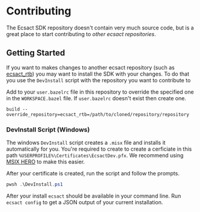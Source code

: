 # Contributing

The Ecsact SDK repository doesn't contain very much source code, but is a great place to start contributing to _other ecsact repositories_.

## Getting Started

If you want to makes changes to another ecsact repository (such as [ecsact_rtb](https://github.com/ecsact-dev/ecsact_rtb)) you may want to install the SDK with your changes. To do that you use the `DevInstall` script with the repository you want to contribute to

Add to your `user.bazelrc` file in this repository to override the specified one in the `WORKSPACE.bazel` file. If `user.bazelrc` doesn't exist then create one.

```bazelrc
build --override_repository=ecsact_rtb=/path/to/cloned/repository/repository
```

### DevInstall Script (Windows)

The windows `DevInstall` script creates a `.misx` file and installs it automatically for you. You're required to create to create a cerficiate in this path `%USERPROFILE%\Certificates\EcsactDev.pfx`. We recommend using [MSIX HERO](https://msixhero.net/) to make this easier.

After your certificate is created, run the script and follow the prompts.

```powershell
pwsh .\DevInstall.ps1
```

After your install `ecsact` should be available in your command line. Run `ecsact config` to get a JSON output of your current installation.
